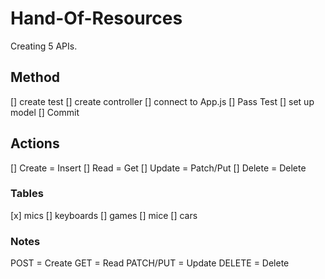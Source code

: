 # Hand-Of-Resources

Creating 5 APIs.

## Method

[] create test
[] create controller
[] connect to App.js
[] Pass Test
[] set up model
[] Commit

## Actions

[] Create = Insert
[] Read = Get
[] Update = Patch/Put
[] Delete = Delete

### Tables

[x] mics
[] keyboards
[] games
[] mice
[] cars

### Notes

POST = Create
GET = Read
PATCH/PUT = Update
DELETE = Delete
